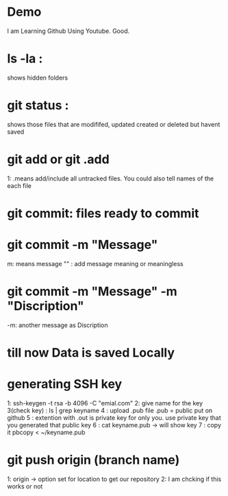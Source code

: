# Demo

I am Learning Github Using Youtube.
Good.


# ls -la :  
shows hidden folders

# git status :
 shows those files that are modififed, updated created or deleted but havent saved

# git add or git .add

1: .means add/include all untracked files. You could also tell names of the each file


# git commit: files ready to commit
# git commit -m "Message"

m: means message
"" : add message meaning or meaningless
# git commit -m "Message" -m "Discription"

-m: another message as Discription 

# till now Data is saved Locally

# generating SSH key
1: ssh-keygen -t rsa -b 4096 -C "emial.com"
2: give name for the key
3(check key) : ls | grep keyname
4 : upload .pub file .pub = public
put on github
5 : extention with .out is private key for only you.
use private key that you generated that public key
6 : cat keyname.pub -> will show key 
7 :  copy it pbcopy < ~/keyname.pub

# git push origin (branch name)
1: origin -> option set for location to get our repository
2: I am chcking if this works or not
